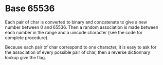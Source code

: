 # Base 65536
Each pair of char is converted to binary and concatenate to give a new number between 0 and 65536.
Then a random association is made between each number in the range and a unicode character (see the code for complete procedure).

Because each pair of char correspond to one character, it is easy to ask for the association of every possible pair of char,
then a reverse dictionnary lookup give the flag. 
